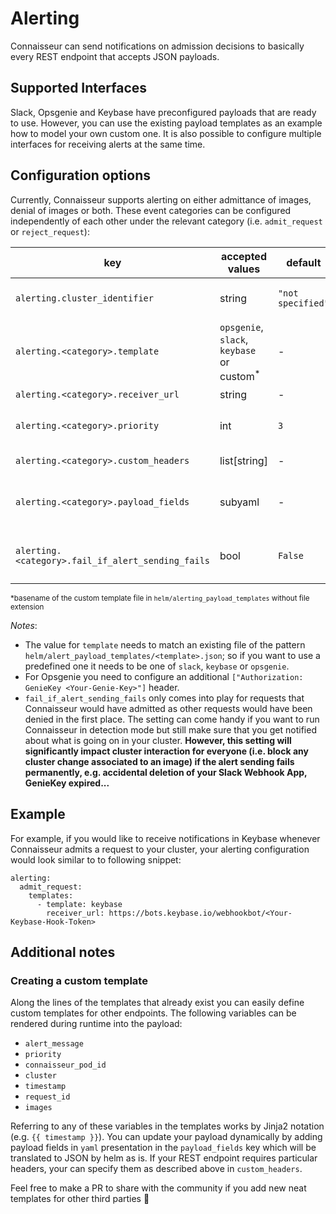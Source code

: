 # Alerting


Connaisseur can send notifications on admission decisions to basically every REST
endpoint that accepts JSON payloads.

## Supported Interfaces

Slack, Opsgenie and Keybase have preconfigured payloads that are ready to use.
However, you can use the existing payload templates as an example how to model your
own custom one.
It is also possible to configure multiple interfaces for receiving
alerts at the same time.

## Configuration options

Currently, Connaisseur supports alerting on either admittance of images, denial of images or both. These event categories can be configured independently of each other under the relevant category (i.e. `admit_request` or `reject_request`):

| key                                                |  accepted values                                      | default           | required           | description                                                                                        |
| -------------------------------------------------- | ----------------------------------------------------  | ----------------- | ------------------ | -------------------------------------------------------------------------------------------------- |
| `alerting.cluster_identifier`                      | string                                                | `"not specified"` |                    | cluster identifier used in alert payload to distinguish between alerts from different clusters     |
| `alerting.<category>.template`                     | `opsgenie`, `slack`, `keybase` or custom<sup>*</sup>  | -                 | :heavy_check_mark: | specifies which file in `helm/alert_payload_templates/` to use as alert payload template           |
| `alerting.<category>.receiver_url`                 | string                                                | -                 | :heavy_check_mark: | url of alert-receiving endpoint                                                                    |
| `alerting.<category>.priority`                     | int                                                   | `3`               |                    | priority of alert (to enable fitting Connaisseur alerts into alerts from other sources)            |
| `alerting.<category>.custom_headers`               | list[string]                                          | -                 |                    | additional headers required by alert-receiving endpoint                                            |
| `alerting.<category>.payload_fields`               | subyaml                                               | -                 |                    | enables specifying additional (`yaml`) key-value pairs to be appended to alert payload (as `json`) |
| `alerting.<category>.fail_if_alert_sending_fails`  | bool                                                  | `False`           |                    | `True` will make Connaisseur deny images if the corresponding alert cannot be successfully sent    |

<sup>*basename of the custom template file in `helm/alerting_payload_templates` without file extension </sup>

_Notes_:

- The value for `template` needs to match an existing file of the pattern
`helm/alert_payload_templates/<template>.json`; so if you want to use a predefined
one it needs to be one of `slack`, `keybase` or `opsgenie`.
- For Opsgenie you need to configure an additional
  `["Authorization: GenieKey <Your-Genie-Key>"]` header.
- `fail_if_alert_sending_fails` only comes into play for requests that Connaisseur would have admitted as other requests would have been denied in the first place. The setting can come handy if you want to run Connaisseur in detection mode but still make sure that you get notified about what is going on in your cluster. **However, this setting will significantly impact cluster interaction for everyone (i.e. block any cluster change associated to an image) if the alert sending fails permanently, e.g. accidental deletion of your Slack Webhook App, GenieKey expired...**



## Example
For example, if you would like to receive notifications in Keybase whenever Connaisseur admits a request to your cluster, your alerting configuration would look similar to to following snippet:


```
alerting:
  admit_request:
    templates:
      - template: keybase
        receiver_url: https://bots.keybase.io/webhookbot/<Your-Keybase-Hook-Token>
```

## Additional notes

### Creating a custom template

Along the lines of the templates that already exist you can easily define
custom templates for other endpoints. The following variables can be rendered
during runtime into the payload:

- `alert_message`
- `priority`
- `connaisseur_pod_id`
- `cluster`
- `timestamp`
- `request_id`
- `images`

Referring to any of these variables in the templates works by Jinja2 notation
(e.g. `{{ timestamp }}`). You can update your payload dynamically by adding payload
fields in `yaml` presentation in the `payload_fields` key which will be translated
to JSON by helm as is. If your REST endpoint requires particular headers, your can
specify them as described above in `custom_headers`.

Feel free to make a PR to share with the community if you add new neat templates for other third parties :pray:

